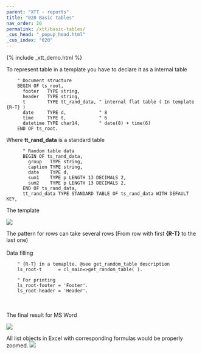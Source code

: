 ```yaml
---
parent: "XTT - reports"
title: "020 Basic tables"
nav_order: 20
permalink: /xtt/basic-tables/
_cus_head: "_popup_head.html"
_cus_index: "020"
---
```


{% include _xtt_demo.html %}

To represent table in a template you have to declare it as a internal table
```abap
    " Document structure
    BEGIN OF ts_root,
      footer   TYPE string,
      header   TYPE string,
      t        TYPE tt_rand_data, " internal flat table ( In template {R-T} )
      date     TYPE d,            " 8
      time     TYPE t,            " 6
      datetime TYPE char14,       " date(8) + time(6)
    END OF ts_root.
```
Where **tt_rand_data** is a standard table
```abap
      " Random table data
      BEGIN OF ts_rand_data,
        group   TYPE string,
        caption TYPE string,
        date    TYPE d,
        sum1    TYPE p LENGTH 13 DECIMALS 2,
        sum2    TYPE p LENGTH 13 DECIMALS 2,
      END OF ts_rand_data,
      tt_rand_data TYPE STANDARD TABLE OF ts_rand_data WITH DEFAULT KEY,
```
The template

![](https://raw.githubusercontent.com/wiki/bizhuka/xtt/img/basic_table_templ.png)

The pattern for rows can take several rows (From row with first **{R-T}** to the last one)<br/>
<br/>
Data filling
```abap
    " {R-T} in a temaplte. @see get_random_table description
    ls_root-t      = cl_main=>get_random_table( ).

    " For printing
    ls_root-footer = 'Footer'.
    ls_root-header = 'Header'.
```
<br/>
<br/>
The final result for MS Word

![](https://raw.githubusercontent.com/wiki/bizhuka/xtt/img/basic_table_word.png)

All list objects in Excel with corresponding formulas would be properly zoomed.
![](https://raw.githubusercontent.com/wiki/bizhuka/xtt/img/basic_table_01.png)